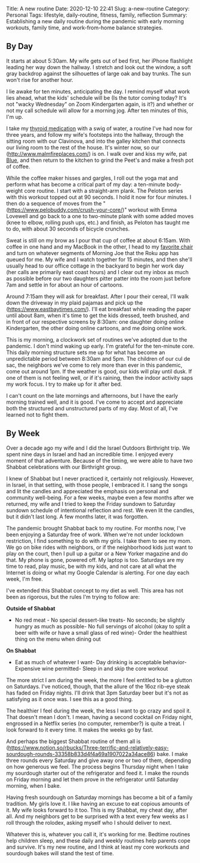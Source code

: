 Title: A new routine
Date: 2020-12-10 22:41
Slug: a-new-routine
Category: Personal
Tags: lifestyle, daily-routine, fitness, family, reflection
Summary: Establishing a new daily routine during the pandemic with early morning workouts, family time, and work-from-home balance strategies.

## By Day

It starts at about 5:30am. My wife gets out of bed first, her iPhone flashlight leading her way down the hallway. I stretch and look out the window, a soft gray backdrop against the silhouettes of large oak and bay trunks. The sun won't rise for another hour.  

I lie awake for ten minutes, anticipating the day. I remind myself what work lies ahead, what the kids' schedule will be (Is the tutor coming today? It's not "wacky Wednesday" on Zoom Kindergarten again, is it?) and whether or not my call schedule will allow for a morning jog. After ten minutes of this, I'm up. 

I take my [thyroid medication]({filename}my-thyroid-got-cancer.md) with a swig of water, a routine I've had now for three years, and follow my wife's footsteps into the hallway, through the sitting room with our Clavinova, and into the galley kitchen that connects our living room to the rest of the house. It's winter now, so our (http://www.malmfireplaces.com/) is on. I walk over and kiss my wife, pat [Blue]({filename}the-ascent-of-blue.md), and then return to the kitchen to grind the Peet's and make a fresh pot of coffee.

While the coffee maker hisses and gargles, I roll out the yoga mat and perform what has become a critical part of my day: a ten-minute body-weight core routine. I start with a straight-arm plank. The Peloton series with this workout topped out at 90 seconds. I hold it now for four minutes. I then do a sequence of moves from the "(https://www.pelobuddy.com/crush-your-core/)" workout with Emma Lovewell and go back to a one to two-minute plank with some added moves (knee to elbow, rolling push ups, etc.) and finish, as Peloton has taught me to do, with about 30 seconds of bicycle crunches. 

Sweat is still on my brow as I pour that cup of coffee at about 6:15am. With coffee in one hand and my MacBook in the other, I head to my [favorite chair]({filename}the-most-expensive-chair-possible.md) and turn on whatever segments of Morning Joe that the Roku app has queued for me. My wife and I watch together for 15 minutes, and then she'll usually head to our office cottage in the backyard to begin her work day (her calls are primarily east coast hours) and I clear out my inbox as much as possible before our two daughters pitter patter into the room just before 7am and settle in for about an hour of cartoons. 

Around 7:15am they will ask for breakfast. After I pour their cereal, I'll walk down the driveway in my plaid pajamas and pick up the (https://www.eastbaytimes.com/). I'll eat breakfast while reading the paper until about 8am, when it's time to get the kids dressed, teeth brushed, and in front of our respective screens by 8:30am: one daughter doing online Kindergarten, the other doing online cartoons, and me doing online work. 

This is my morning, a clockwork set of routines we've adopted due to the pandemic. I don't mind waking up early. I'm grateful for the ten-minute core. This daily morning structure sets me up for what has become an unpredictable period between 8:30am and 5pm. The children of our cul de sac, the neighbors we've come to rely more than ever in this pandemic, come out around 1pm. If the weather is good, our kids will play until dusk. If one of them is not feeling well, or if it's raining, then the indoor activity saps my work focus. I try to make up for it after bed. 

I can't count on the late mornings and afternoons, but I have the early morning trained well, and it is good. I've come to accept and appreciate both the structured and unstructured parts of my day. Most of all, I've learned not to fight them. 

## By Week

Over a decade ago my wife and I did the Israel Outdoors Birthright trip. We spent nine days in Israel and had an incredible time. I enjoyed every moment of that adventure. Because of the timing, we were able to have two Shabbat celebrations with our Birthright group. 

I knew of Shabbat but I never practiced it, certainly not religiously. However, in Israel, in that setting, with those people, I embraced it. I sang the songs and lit the candles and appreciated the emphasis on personal and community well-being. For a few weeks, maybe even a few months after we returned, my wife and I tried to keep the Friday sundown to Saturday sundown schedule of intentional reflection and rest. We even lit the candles, but it didn't last long. A few months later, it was forgotten. 

The pandemic brought Shabbat back to my routine. For months now, I've been enjoying a Saturday free of work. When we're not under lockdown restriction, I find something to do with my girls. I take them to see my mom. We go on bike rides with neighbors, or if the neighborhood kids just want to play on the court, then I pull up a guitar or a New Yorker magazine and do that. My phone is gone, powered off. My laptop is too. Saturdays are my time to read, play music, be with my kids, and not care at all what the Internet is doing or what my Google Calendar is alerting. For one day each week, I'm free. 

I've extended this Shabbat concept to my diet as well. This area has not been as rigorous, but the rules I'm trying to follow are:

**Outside of Shabbat**

- No red meat - No special dessert-like treats- No seconds; be slightly hungry as much as possible- No full servings of alcohol (okay to split a beer with wife or have a small glass of red wine)- Order the healthiest thing on the menu when dining out

**On Shabbat**

- Eat as much of whatever I want- Day drinking is acceptable behavior- Expensive wine permitted- Sleep in and skip the core workout

The more strict I am during the week, the more I feel entitled to be a glutton on Saturdays. I've noticed, though, that the allure of the 16oz rib-eye steak has faded on Friday nights. I'll drink that 3pm Saturday beer but it's not as satisfying as it once was. I see this as a good thing. 

The healthier I feel during the week, the less I want to go crazy and spoil it. That doesn't mean I don't. I mean, having a second cocktail on Friday night, engrossed in a Netflix series (no computer, remember?) is quite a treat. I look forward to it every time. It makes the weeks go by fast. 

And perhaps the biggest Shabbat routine of them all is (https://www.notion.so/rbucks/Three-terrific-and-relatively-easy-sourdough-rounds-33358b833d4f4a69a1907022a34ace86) bake. I make three rounds every Saturday and give away one or two of them, depending on how generous we feel. The process begins Thursday night when I take my sourdough starter out of the refrigerator and feed it. I make the rounds on Friday morning and let them prove in the refrigerator until Saturday morning, when I bake. 

Having fresh sourdough on Saturday mornings has become a bit of a family tradition. My girls love it. I like having an excuse to eat copious amounts of it. My wife looks forward to it too. This is my Shabbat, my cheat day, after all. And my neighbors get to be surprised with a text every few weeks as I roll through the rolodex, asking myself who I should deliver to next. 

Whatever this is, whatever you call it, it's working for me. Bedtime routines help children sleep, and these daily and weekly routines help parents cope and survive. It's my new routine, and I think at least my core workouts and sourdough bakes will stand the test of time.